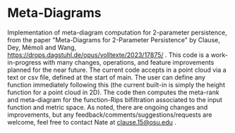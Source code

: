 # Meta-Diagrams
Implementation of meta-diagram computation for 2-parameter persistence, from the paper "Meta-Diagrams for 2-Parameter Persistence" by Clause, Dey, Mémoli and Wang, https://drops.dagstuhl.de/opus/volltexte/2023/17875/ . This code is a work-in-progress with many changes, operations, and feature improvements planned for the near future. The current code accepts in a point cloud via a text or csv file, defined at the start of main. The user can define any function immediately following this (the current built-in is simply the height function for a point cloud in 2D). The code then computes the meta-rank and meta-diagram for the function-Rips bifiltration associated to the input function and metric space. As noted, there are ongoing changes and improvements, but any feedback/comments/suggestions/requests are welcome, feel free to contact Nate at clause.15@osu.edu .
